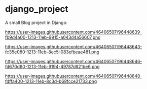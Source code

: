 # django_project

A small Blog project in Django:

https://user-images.githubusercontent.com/46406507/96448639-fb9d4a00-1213-11eb-9915-a043d4a56607.png


https://user-images.githubusercontent.com/46406507/96448643-fc35e080-1213-11eb-8ec5-083efbeae481.png


https://user-images.githubusercontent.com/46406507/96448646-fd670d80-1213-11eb-9194-49787d621be6.png


https://user-images.githubusercontent.com/46406507/96448648-fdffa400-1213-11eb-8c3d-b68fcce21733.png
